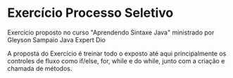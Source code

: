 # Exercício Processo Seletivo

Exercício proposto no curso "Aprendendo Sintaxe Java" ministrado por Gleyson Sampaio Java Expert Dio


A proposta do Exercício é treinar todo o exposto até aqui principalmente os controles de fluxo como if/else, for, while e do while, junto com a criação e chamada de métodos.

